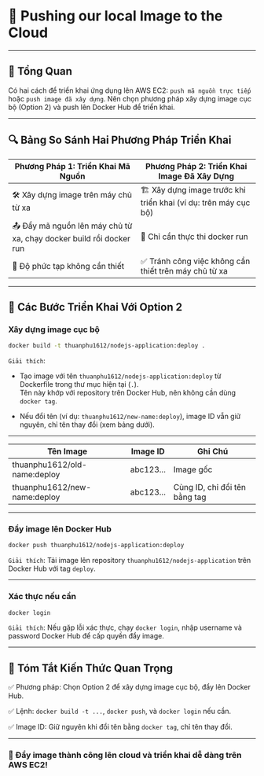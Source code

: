 # 📝 Pushing our local Image to the Cloud

---

## 🚀 Tổng Quan

Có hai cách để triển khai ứng dụng lên AWS EC2: `push mã nguồn trực tiếp` hoặc `push image đã xây dựng`. Nên chọn phương pháp xây dựng image cục bộ (Option 2) và push lên Docker Hub để triển khai.

---

## 🔍 Bảng So Sánh Hai Phương Pháp Triển Khai

| Phương Pháp 1: Triển Khai Mã Nguồn                | Phương Pháp 2: Triển Khai Image Đã Xây Dựng         |
|---------------------------------------------------|-----------------------------------------------------|
| 🛠️ Xây dựng image trên máy chủ từ xa              | 🏗️ Xây dựng image trước khi triển khai (ví dụ: trên máy cục bộ) |
| 📤 Đẩy mã nguồn lên máy chủ từ xa, chạy docker build rồi docker run | 🚀 Chỉ cần thực thi docker run                      |
| 🤔 Độ phức tạp không cần thiết                     | ✅ Tránh công việc không cần thiết trên máy chủ từ xa |

---

## 🔧 Các Bước Triển Khai Với Option 2

### Xây dựng image cục bộ

```sh
docker build -t thuanphu1612/nodejs-application:deploy .
```

`Giải thích`:  

- Tạo image với tên `thuanphu1612/nodejs-application:deploy` từ Dockerfile trong thư mục hiện tại (`.`).  
Tên này khớp với repository trên Docker Hub, nên không cần dùng `docker tag`.  

- Nếu đổi tên (ví dụ: `thuanphu1612/new-name:deploy`), image ID vẫn giữ nguyên, chỉ tên thay đổi (xem bảng dưới).

---

| Tên Image                          | Image ID   | Ghi Chú                        |
|-------------------------------------|------------|--------------------------------|
| thuanphu1612/old-name:deploy        | abc123...  | Image gốc                      |
| thuanphu1612/new-name:deploy        | abc123...  | Cùng ID, chỉ đổi tên bằng tag  |

---

### Đẩy image lên Docker Hub

```sh
docker push thuanphu1612/nodejs-application:deploy
```

`Giải thích`: Tải image lên repository `thuanphu1612/nodejs-application` trên Docker Hub với tag `deploy`.

---

### Xác thực nếu cần

```sh
docker login
```

`Giải thích`: Nếu gặp lỗi xác thực, chạy `docker login`, nhập username và password Docker Hub để cấp quyền đẩy image.

---

## 📌 Tóm Tắt Kiến Thức Quan Trọng

✅ Phương pháp: Chọn Option 2 để xây dựng image cục bộ, đẩy lên Docker Hub.

✅ Lệnh: `docker build -t ...`, `docker push`, và `docker login` nếu cần.

✅ Image ID: Giữ nguyên khi đổi tên bằng `docker tag`, chỉ tên thay đổi.

---

### 🚀 Đẩy image thành công lên cloud và triển khai dễ dàng trên AWS EC2!